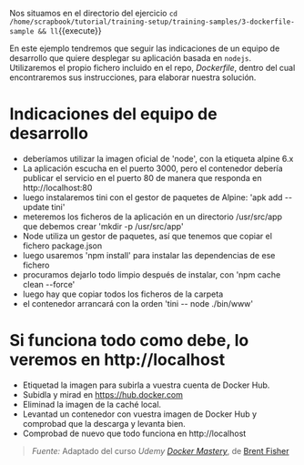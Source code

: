 Nos situamos en el directorio del ejercicio ``cd /home/scrapbook/tutorial/training-setup/training-samples/3-dockerfile-sample && ll``{{execute}}

En este ejemplo tendremos que seguir las indicaciones de un equipo de desarrollo que quiere desplegar su aplicación basada en ``nodejs``.
Utilizaremos el propio fichero incluido en el repo, _Dockerfile_, dentro del cual encontraremos sus instrucciones, para elaborar nuestra solución.

# Indicaciones del equipo de desarrollo

- deberíamos utilizar la imagen oficial de 'node', con la etiqueta alpine 6.x
- La aplicación escucha en el puerto 3000, pero el contenedor debería publicar el servicio en el puerto 80 de manera que responda en http://localhost:80
- luego instalaremos tini con el gestor de paquetes de Alpine: 'apk add --update tini'
- meteremos los ficheros de la aplicación en un directorio /usr/src/app que debemos crear 'mkdir -p /usr/src/app'
- Node utiliza un gestor de paquetes, así que tenemos que copiar el fichero package.json
- luego usaremos 'npm install' para instalar las dependencias de ese fichero
- procuramos dejarlo todo limpio después de instalar, con 'npm cache clean --force'
- luego hay que copiar todos los ficheros de la carpeta
- el contenedor arrancará con la orden 'tini -- node ./bin/www'

# Si funciona todo como debe, lo veremos en http://localhost

- Etiquetad la imagen para subirla a vuestra cuenta de Docker Hub.
- Subidla y mirad en https://hub.docker.com
- Eliminad la imagen de la caché local.
- Levantad un contenedor con vuestra imagen de Docker Hub y comprobad que la descarga y levanta bien.
- Comprobad de nuevo que todo funciona en http://localhost

> *Fuente:* Adaptado del curso _Udemy_ [_Docker Mastery_](https://www.udemy.com/docker-mastery/learn/v4/content), de [Brent Fisher](https://www.bretfisher.com/)
